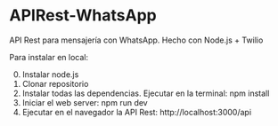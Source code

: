 # APIRest-WhatsApp
API Rest para mensajería con WhatsApp. Hecho con Node.js + Twilio

Para instalar en local:

0) Instalar node.js
1) Clonar repositorio
2) Instalar todas las dependencias. Ejecutar en la terminal: npm install
3) Iniciar el web server: npm run dev
4) Ejecutar en el navegador la API Rest: http://localhost:3000/api
